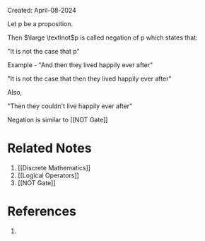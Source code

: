 Created: April-08-2024

Let p be a proposition.

Then $\large \textlnot$p is called negation of p which states that:

"It is not the case that p"

Example - "And then they lived happily ever after"

"It is not the case that then they lived happily ever after"

Also,

"Then they couldn't live happily ever after"

Negation is similar to [[NOT Gate]]

# Related Notes

1. [[Discrete Mathematics]]
2. [[Logical Operators]]
3. [[NOT Gate]]
# References

1. 